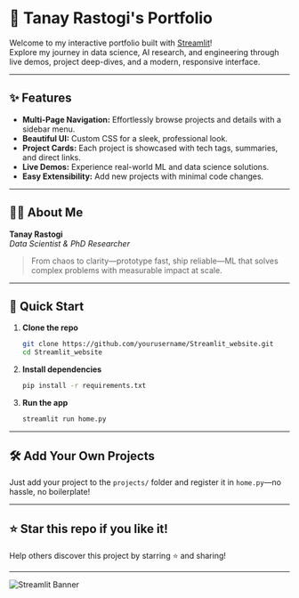 # 🚀 Tanay Rastogi's Portfolio

Welcome to my interactive portfolio built with [Streamlit](https://streamlit.io/)!  
Explore my journey in data science, AI research, and engineering through live demos, project deep-dives, and a modern, responsive interface.

---

## ✨ Features

- **Multi-Page Navigation:** Effortlessly browse projects and details with a sidebar menu.
- **Beautiful UI:** Custom CSS for a sleek, professional look.
- **Project Cards:** Each project is showcased with tech tags, summaries, and direct links.
- **Live Demos:** Experience real-world ML and data science solutions.
- **Easy Extensibility:** Add new projects with minimal code changes.

---

## 👨‍💻 About Me

**Tanay Rastogi**  
_Data Scientist & PhD Researcher_

> From chaos to clarity—prototype fast, ship reliable—ML that solves complex problems with measurable impact at scale.

---

## 🚦 Quick Start

1. **Clone the repo**
   ```bash
   git clone https://github.com/yourusername/Streamlit_website.git
   cd Streamlit_website
   ```

2. **Install dependencies**
   ```bash
   pip install -r requirements.txt
   ```

3. **Run the app**
   ```bash
   streamlit run home.py
   ```

---

## 🛠️ Add Your Own Projects

Just add your project to the `projects/` folder and register it in `home.py`—no hassle, no boilerplate!

---

## ⭐️ Star this repo if you like it!

Help others discover this project by starring ⭐️ and sharing!

---

![Streamlit Banner](https://streamlit.io/images/brand/streamlit-logo-secondary-colormark-darktext.png)

